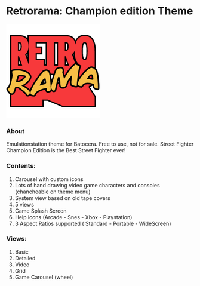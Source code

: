 # Retrorama: Champion edition Theme

![image](https://github.com/lipebello/es-theme-retrorama-ce/blob/master/carousel/auto-allgames.png)

### About

Emulationstation theme for Batocera. Free to use, not for sale.
Street Fighter Champion Edition is the Best Street Fighter ever!

### Contents:

1. Carousel with custom icons  
2. Lots of hand drawing video game characters and consoles (chancheable on theme menu)  
3. System view based on old tape covers  
4. 5 views  
5. Game Splash Screen  
6. Help icons (Arcade - Snes - Xbox - Playstation)  
7. 3 Aspect Ratios supported ( Standard - Portable - WideScreen)  

### Views:

1. Basic  
2. Detailed  
3. Video  
4. Grid  
5. Game Carousel (wheel)  

